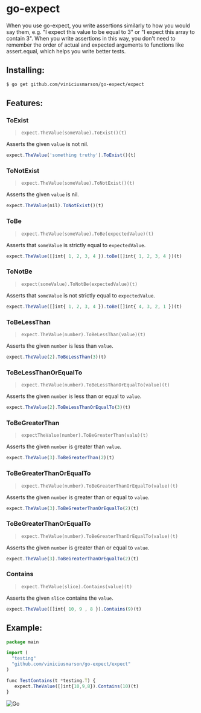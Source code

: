 # go-expect

When you use go-expect, you write assertions similarly to how you would say them, e.g. "I expect this value to be equal to 3" or "I expect this array to contain 3". When you write assertions in this way, you don't need to remember the order of actual and expected arguments to functions like assert.equal, which helps you write better tests.

## Installing:

```sh
$ go get github.com/viniciusmarson/go-expect/expect
```

## Features: 

### ToExist

> `expect.TheValue(someValue).ToExist()(t)`

Asserts the given `value` is not nil.

```js
expect.TheValue('something truthy').ToExist()(t)
```

### ToNotExist

> `expect.TheValue(someValue).ToNotExist()(t)`

Asserts the given `value` is nil.

```js
expect.TheValue(nil).ToNotExist()(t)
```

### ToBe

> `expect.TheValue(someValue).ToBe(expectedValue)(t)`

Asserts that `someValue` is strictly equal to `expectedValue`.

```js
expect.TheValue([]int{ 1, 2, 3, 4 }).toBe([]int{ 1, 2, 3, 4 })(t)
```


### ToNotBe

> `expect(someValue).ToNotBe(expectedValue)(t)`

Asserts that `someValue` is not strictly equal to `expectedValue`.

```js
expect.TheValue([]int{ 1, 2, 3, 4 }).toBe([]int{ 4, 3, 2, 1 })(t)
```


### ToBeLessThan

> `expect.TheValue(number).ToBeLessThan(value)(t)`

Asserts the given `number` is less than `value`.

```js
expect.TheValue(2).ToBeLessThan(3)(t)
```


### ToBeLessThanOrEqualTo

> `expect.TheValue(number).ToBeLessThanOrEqualTo(value)(t)`

Asserts the given `number` is less than or equal to `value`.

```js
expect.TheValue(2).ToBeLessThanOrEqualTo(3)(t)
```


### ToBeGreaterThan

> `expectTheValue(number).ToBeGreaterThan(valu)(t)`

Asserts the given `number` is greater than `value`.

```js
expect.TheValue(3).ToBeGreaterThan(2)(t)
```


### ToBeGreaterThanOrEqualTo

> `expect.TheValue(number).ToBeGreaterThanOrEqualTo(value)(t)`

Asserts the given `number` is greater than or equal to `value`.

```js
expect.TheValue(3).ToBeGreaterThanOrEqualTo(2)(t)
```


### ToBeGreaterThanOrEqualTo

> `expect.TheValue(number).ToBeGreaterThanOrEqualTo(value)(t)`

Asserts the given `number` is greater than or equal to `value`.

```js
expect.TheValue(3).ToBeGreaterThanOrEqualTo(2)(t)
```


### Contains

> `expect.TheValue(slice).Contains(value)(t)`

Asserts the given `slice` contains the `value`.

```js
expect.TheValue([]int{ 10, 9 , 8 }).Contains(9)(t)
```

## Example:

```js
package main

import (
  "testing"
  "github.com/viniciusmarson/go-expect/expect"
)

func TestContains(t *testing.T) {
   expect.TheValue([]int{10,9,8}).Contains(10)(t)
}
```


![Go](http://nordicapis.com/wp-content/uploads/golang-hemmingway-with-a-martini-02-243x300.png)
